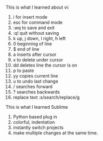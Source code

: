 This is what I learned about vi:
1. i for insert mode
2. esc for command mode
3. :wq to save and exit
4. :q! quit without saving
5. k up, j down, l right, h left 
6. 0 beginning of line
7. $ end of line
8. a inserts after cursor
9. x to delete under cursor
10. dd deletes line the cursor is on
11. p to paste
12. yy copies current line
13. u to undo last change
14. / searches forward
15. ? searches backwards
17. replace text :s/search/replace/g

This is what I learned Sublime
1. Python based plug in
2. colorful, indentation
3. instantly switch projects
4. make multiple changes at the same time.

